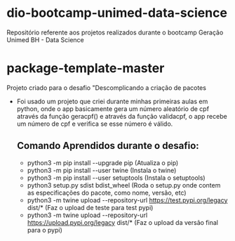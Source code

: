 # dio-bootcamp-unimed-data-science
Repositório referente aos projetos realizados durante o bootcamp Geração Unimed BH - Data Science

# package-template-master
Projeto criado para o desafio "Descomplicando a criação de pacotes
  - Foi usado um projeto que criei durante minhas primeiras aulas em python, onde o app basicamente gera 
    um número aleatório de cpf através da função geracpf() e através da função validacpf, o app recebe um número de cpf
    e verifica se esse número é válido.
    
    ## Comando Aprendidos durante o desafio:
      - python3 -m pip install --upgrade pip (Atualiza o pip)
      - python3 -m pip install --user twine (Instala o twine)
      - python3 -m pip install --user setuptools (Instala o setuptools)
      - python3 setup.py sdist bdist_wheel (Roda o setup.py onde contem as especificações do pacote, como nome, versão, etc)
      - python3 -m twine upload --repository-url https://test.pypi.org/legacy dist/* (Faz o upload de teste para test pypi)
      - python3 -m twine upload --repository-url https://upload.pypi.org/legacy dist/* (Faz o upload da versão final para o pypi)

